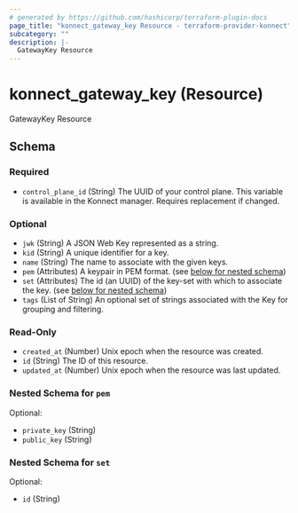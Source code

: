 ```yaml
---
# generated by https://github.com/hashicorp/terraform-plugin-docs
page_title: "konnect_gateway_key Resource - terraform-provider-konnect"
subcategory: ""
description: |-
  GatewayKey Resource
---
```


# konnect_gateway_key (Resource)

GatewayKey Resource



<!-- schema generated by tfplugindocs -->
## Schema

### Required

- `control_plane_id` (String) The UUID of your control plane. This variable is available in the Konnect manager. Requires replacement if changed.

### Optional

- `jwk` (String) A JSON Web Key represented as a string.
- `kid` (String) A unique identifier for a key.
- `name` (String) The name to associate with the given keys.
- `pem` (Attributes) A keypair in PEM format. (see [below for nested schema](#nestedatt--pem))
- `set` (Attributes) The id (an UUID) of the key-set with which to associate the key. (see [below for nested schema](#nestedatt--set))
- `tags` (List of String) An optional set of strings associated with the Key for grouping and filtering.

### Read-Only

- `created_at` (Number) Unix epoch when the resource was created.
- `id` (String) The ID of this resource.
- `updated_at` (Number) Unix epoch when the resource was last updated.

<a id="nestedatt--pem"></a>
### Nested Schema for `pem`

Optional:

- `private_key` (String)
- `public_key` (String)


<a id="nestedatt--set"></a>
### Nested Schema for `set`

Optional:

- `id` (String)
